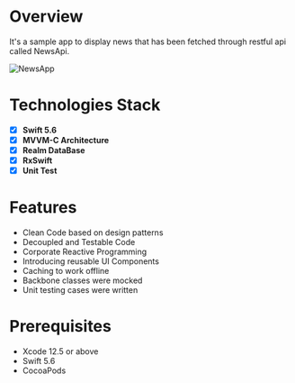 # Overview
It's a sample app to display news that has been fetched through restful api called NewsApi.

![NewsApp](https://user-images.githubusercontent.com/71793823/179395255-cf9b53c7-7565-468b-8cde-5d0eb87306d0.gif)

# Technologies Stack
- [x] **Swift 5.6**
- [x] **MVVM-C Architecture**
- [x] **Realm DataBase**
- [x] **RxSwift**
- [x] **Unit Test**

# Features
* Clean Code based on design patterns
* Decoupled and Testable Code
* Corporate Reactive Programming 
* Introducing reusable UI Components 
* Caching to work offline 
* Backbone classes were mocked
* Unit testing cases were written

# Prerequisites
* Xcode 12.5 or above
* Swift 5.6
* CocoaPods

